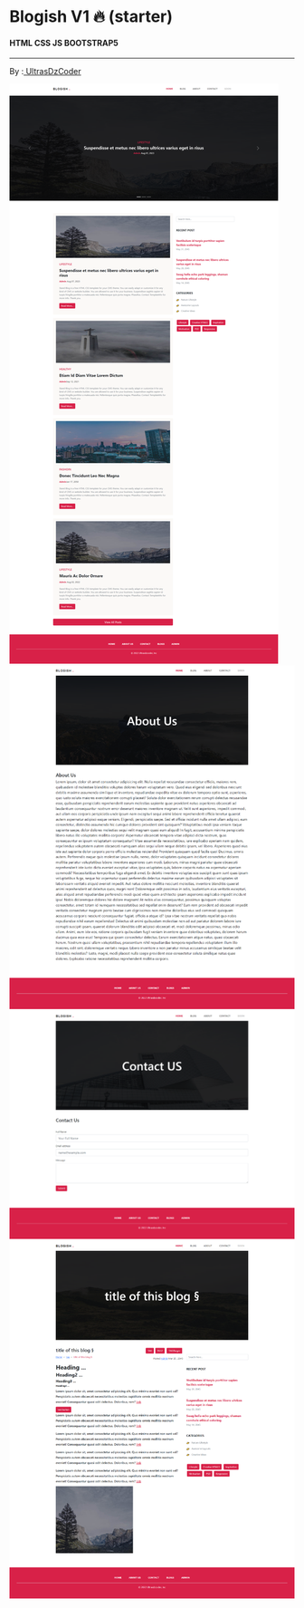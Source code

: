 # Blogish V1 🔥 (starter)
#### HTML CSS JS BOOTSTRAP5
---
By :<a href="https://www.youtube.com/c/UltrasDzCoder?sub_confirmation=1" traget="_blank"> UltrasDzCoder</a> 


<div center>
<img src="homeScreen.png">
<img src="aboutScreen.png">
<img src="contactSceen.png">
<img src="./blogpostScreen.png">
</div>